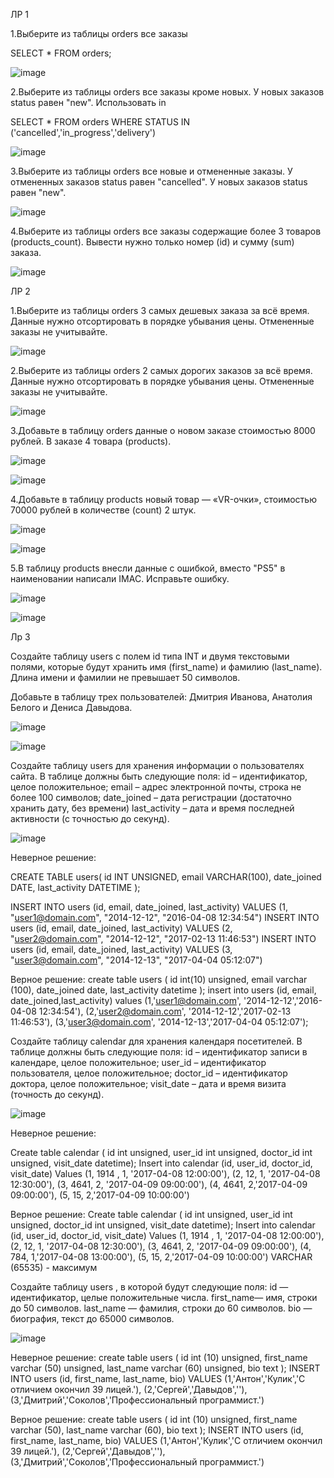 ЛР 1

1.Выберите из таблицы orders все заказы

SELECT * FROM orders;

![image](https://github.com/user-attachments/assets/ca20e04d-95a3-4b40-87bb-419d6787c6a4)

2.Выберите из таблицы orders все заказы кроме новых. У новых заказов status равен "new". Использовать in

SELECT * FROM orders WHERE STATUS IN ('cancelled','in_progress','delivery')

![image](https://github.com/user-attachments/assets/99048286-dad3-4850-8ff6-c5a57ae7d22c)

3.Выберите из таблицы orders все новые и отмененные заказы. У отмененных заказов status равен "cancelled". У новых заказов status равен "new".

![image](https://github.com/user-attachments/assets/b96167ef-2516-4fac-82ac-a31035b1cfd1)

4.Выберите из таблицы orders все заказы содержащие более 3 товаров (products_count). Вывести нужно только номер (id) и сумму (sum) заказа.

![image](https://github.com/user-attachments/assets/ff53b198-fd76-4d41-b382-ff301f5a8470)

ЛР 2

1.Выберите из таблицы orders 3 самых дешевых заказа за всё время. Данные нужно отсортировать в порядке убывания цены. Отмененные заказы не учитывайте.

![image](https://github.com/user-attachments/assets/6bfc8818-b9be-4432-8c40-5371d3d39123)

2.Выберите из таблицы orders 2 самых дорогих заказов за всё время. Данные нужно отсортировать в порядке убывания цены. Отмененные заказы не учитывайте.

![image](https://github.com/user-attachments/assets/24de6cc1-563b-459c-adcd-292c9b838752)

3.Добавьте в таблицу orders данные о новом заказе стоимостью 8000 рублей. В заказе 4 товара (products).

![image](https://github.com/user-attachments/assets/3b834a6f-e473-400a-b3e7-3e5cb2a73ac1)

![image](https://github.com/user-attachments/assets/3327b1cb-c2ea-40f5-9f53-bfc4967a6ada)

4.Добавьте в таблицу products новый товар — «VR-очки», стоимостью 70000 рублей в количестве (count) 2 штук.

![image](https://github.com/user-attachments/assets/fb1119a0-7bc9-4893-9a5c-1337a2b371bb)

![image](https://github.com/user-attachments/assets/996b06ab-9b75-43e7-9bd7-c89f2c2b9151)

5.В таблицу products внесли данные с ошибкой, вместо "PS5" в наименовании написали IMAC. Исправьте ошибку.

![image](https://github.com/user-attachments/assets/78fbd6b2-7e74-4d38-9db2-d5eb25b147b6)

![image](https://github.com/user-attachments/assets/e85dc06a-1a3c-4fb1-ac0e-1c0dfb203afa)

Лр 3 

Создайте таблицу users с полем id типа INT и двумя текстовыми полями, которые будут хранить имя (first_name) и фамилию (last_name). Длина имени и фамилии не превышает 50 символов.

Добавьте в таблицу трех пользователей: Дмитрия Иванова, Анатолия Белого и Дениса Давыдова.

![image](https://github.com/user-attachments/assets/b0945c0e-85ed-4a2f-89bc-6e9424c32799)

![image](https://github.com/user-attachments/assets/f5b6eff7-8216-45f7-bf00-02e2c8b9a2cc)

Создайте таблицу users для хранения информации о пользователях сайта.
В таблице должны быть следующие поля:
id – идентификатор, целое положительное;
email – адрес электронной почты, строка не более 100 символов;
date_joined – дата регистрации (достаточно хранить дату, без времени)
last_activity – дата и время последней активности (с точностью до секунд).

![image](https://github.com/user-attachments/assets/56025db6-09fc-466e-a9f0-0c6eaaa7a018)

Неверное решение:

CREATE TABLE users(
id INT UNSIGNED,
email VARCHAR(100),
date_joined DATE,
last_activity DATETIME
);

INSERT INTO users (id, email, date_joined, last_activity)
VALUES (1, "user1@domain.com", "2014-12-12", "2016-04-08 12:34:54")
INSERT INTO users (id, email, date_joined, last_activity)
VALUES (2, "user2@domain.com", "2014-12-12", "2017-02-13 11:46:53")
INSERT INTO users (id, email, date_joined, last_activity)
VALUES (3, "user3@domain.com", "2014-12-13", "2017-04-04 05:12:07")

Верное решение:
create table users (
id int(10) unsigned,
email varchar (100),
date_joined date,
last_activity datetime
);
insert into users (id, email, date_joined,last_activity)
values
(1,'user1@domain.com', '2014-12-12','2016-04-08 12:34:54'),
(2,'user2@domain.com', '2014-12-12','2017-02-13 11:46:53'),
(3,'user3@domain.com', '2014-12-13','2017-04-04 05:12:07');

Создайте таблицу calendar для хранения календаря посетителей.
В таблице должны быть следующие поля:
id – идентификатор записи в календаре, целое положительное;
user_id – идентификатор пользователя, целое положительное;
doctor_id – идентификатор доктора, целое положительное;
visit_date – дата и время визита (точность до секунд).

![image](https://github.com/user-attachments/assets/ad529524-8311-484c-81eb-6ddfd842d12d)

Неверное решение:

Create table calendar (
id int unsigned,
user_id int unsigned,
doctor_id int unsigned,
visit_date datetime);
Insert into calendar (id, user_id, doctor_id, visit_date)
Values (1, 1914 , 1, '2017-04-08 12:00:00'),
(2, 12, 1, '2017-04-08 12:30:00'),
(3, 4641, 2, '2017-04-09 09:00:00'),
(4, 4641, 2,'2017-04-09 09:00:00'),
(5, 15, 2,'2017-04-09 10:00:00')

Верное решение:
Create table calendar (
id int unsigned,
user_id int unsigned,
doctor_id int unsigned,
visit_date datetime);
Insert into calendar (id, user_id, doctor_id, visit_date)
Values 
(1, 1914 , 1, '2017-04-08 12:00:00'),
(2, 12, 1, '2017-04-08 12:30:00'),
(3, 4641, 2, '2017-04-09 09:00:00'),
(4, 784, 1,'2017-04-08 13:00:00'),
(5, 15, 2,'2017-04-09 10:00:00')
VARCHAR (65535) - максимум

Создайте таблицу users , в которой будут следующие поля:
id — идентификатор, целые положительные числа.
first_name— имя, строки до 50 символов.
last_name — фамилия, строки до 60 символов.
bio — биография, текст до 65000 символов.

![image](https://github.com/user-attachments/assets/df3e70c5-818d-4637-bea4-39d3e67ac866)

Неверное решение:
create table users (
id int (10) unsigned,
first_name varchar (50) unsigned,
last_name varchar (60) unsigned,
bio text
);
INSERT INTO users (id, first_name, last_name, bio)
VALUES
(1,'Антон','Кулик','С отличием окончил 39 лицей.'),
(2,'Сергей','Давыдов',''),
(3,'Дмитрий','Соколов','Профессиональный программист.')

Верное решение:
create table users (
id int (10) unsigned,
first_name varchar (50),
last_name varchar (60),
bio text
);
INSERT INTO users (id, first_name, last_name, bio)
VALUES
(1,'Антон','Кулик','С отличием окончил 39 лицей.'),
(2,'Сергей','Давыдов',''),
(3,'Дмитрий','Соколов','Профессиональный программист.')
